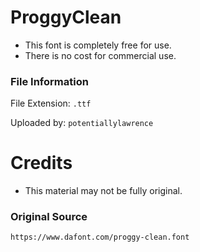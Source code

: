 # ProggyClean
- This font is completely free for use.
- There is no cost for commercial use.
### File Information
File Extension: `.ttf`

Uploaded by: `potentiallylawrence`

# Credits
- This material may not be fully original.

### Original Source
``` 
https://www.dafont.com/proggy-clean.font
```

